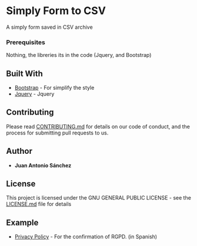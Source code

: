 # Simply Form to CSV

A simply form saved in CSV archive

### Prerequisites

Nothing, the libreries its in the code (Jquery, and Bootstrap)


## Built With

* [Bootstrap](https://getbootstrap.com/) - For simplify the style
* [Jquery](https://jquery.com/) - Jquery

## Contributing

Please read [CONTRIBUTING.md](https://gist.github.com/PurpleBooth/b24679402957c63ec426) for details on our code of conduct, and the process for submitting pull requests to us.

## Author

* **Juan Antonio Sánchez** 

## License

This project is licensed under the GNU GENERAL PUBLIC LICENSE - see the [LICENSE.md](LICENSE.md) file for details

## Example

* [Privacy Policy](http://tec1.es/politica-privacidad/) - For the confirmation of RGPD. (in Spanish)
